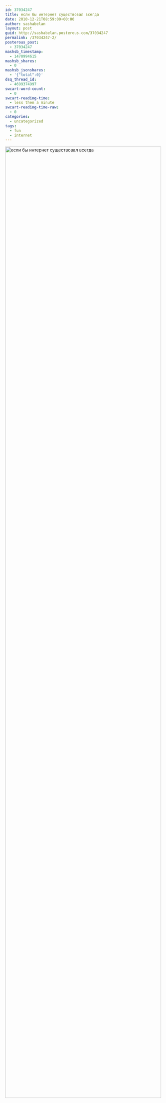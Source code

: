 ```yaml
---
id: 37034247
title: если бы интернет существовал всегда
date: 2010-12-21T08:59:00+00:00
author: sashabelan
layout: post
guid: http://sashabelan.posterous.com/37034247
permalink: /37034247-2/
posterous_post:
  - 37034247
mashsb_timestamp:
  - 1470994615
mashsb_shares:
  - 0
mashsb_jsonshares:
  - '{"total":0}'
dsq_thread_id:
  - 4699374997
swcart-word-count:
  - 0
swcart-reading-time:
  - less then a minute
swcart-reading-time-raw:
  - 0
categories:
  - uncategorized
tags:
  - fun
  - internet
---
```

<div class="p_embed p_image_embed">
  <img class="alignnone wp-image-125171776 size-full" src="http://www.sashabelan.com/wp-content/uploads/2010/12/18928012-ifinetexisted.jpg" alt="если бы интернет существовал всегда" width="500" height="3047" srcset="http://www.sashabelan.ru/wp-content/uploads/2010/12/18928012-ifinetexisted.jpg 500w, http://www.sashabelan.ru/wp-content/uploads/2010/12/18928012-ifinetexisted-49x300.jpg 49w, http://www.sashabelan.ru/wp-content/uploads/2010/12/18928012-ifinetexisted-168x1024.jpg 168w, http://www.sashabelan.ru/wp-content/uploads/2010/12/18928012-ifinetexisted-230x1402.jpg 230w, http://www.sashabelan.ru/wp-content/uploads/2010/12/18928012-ifinetexisted-350x2133.jpg 350w" sizes="(max-width: 500px) 100vw, 500px" />
</div>